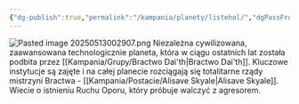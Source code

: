 ```yaml
---
{"dg-publish":true,"permalink":"/kampania/planety/listehol/","dgPassFrontmatter":true}
---
```


![Pasted image 20250513002907.png](/img/user/6%20Obrazy/Pasted%20image%2020250513002907.png)
Niezależna cywilizowana, zaawansowana technologicznie planeta, która w ciągu ostatnich lat została podbita przez [[Kampania/Grupy/Bractwo Dai'th\|Bractwo Dai'th]]. Kluczowe instytucje są zajęte i na całej planecie rozciągają się totalitarne rządy mistrzyni Bractwa - [[Kampania/Postacie/Alisave Skyale\|Alisave Skyale]]. Wiecie o istnieniu Ruchu Oporu, który próbuje walczyć z agresorem. 

